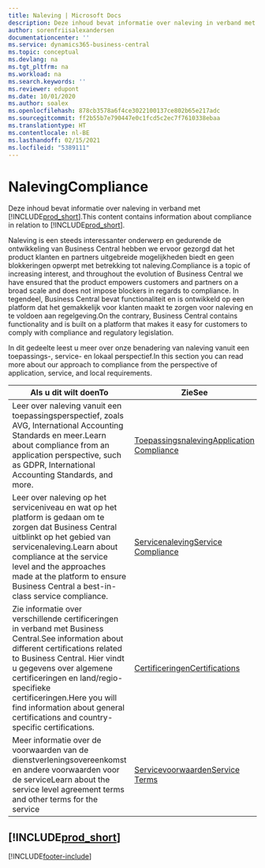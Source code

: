 ```yaml
---
title: Naleving | Microsoft Docs
description: Deze inhoud bevat informatie over naleving in verband met Business Central.
author: sorenfriisalexandersen
documentationcenter: ''
ms.service: dynamics365-business-central
ms.topic: conceptual
ms.devlang: na
ms.tgt_pltfrm: na
ms.workload: na
ms.search.keywords: ''
ms.reviewer: edupont
ms.date: 10/01/2020
ms.author: soalex
ms.openlocfilehash: 878cb3578a6f4ce3022100137ce802b65e217adc
ms.sourcegitcommit: ff2b55b7e790447e0c1fcd5c2ec7f7610338ebaa
ms.translationtype: HT
ms.contentlocale: nl-BE
ms.lasthandoff: 02/15/2021
ms.locfileid: "5389111"
---
```

# <a name="compliance"></a><span data-ttu-id="2264d-103">Naleving</span><span class="sxs-lookup"><span data-stu-id="2264d-103">Compliance</span></span>

<span data-ttu-id="2264d-104">Deze inhoud bevat informatie over naleving in verband met [!INCLUDE[prod_short](../includes/prod_short.md)].</span><span class="sxs-lookup"><span data-stu-id="2264d-104">This content contains information about compliance in relation to [!INCLUDE[prod_short](../includes/prod_short.md)].</span></span>  

<span data-ttu-id="2264d-105">Naleving is een steeds interessanter onderwerp en gedurende de ontwikkeling van Business Central hebben we ervoor gezorgd dat het product klanten en partners uitgebreide mogelijkheden biedt en geen blokkeringen opwerpt met betrekking tot naleving.</span><span class="sxs-lookup"><span data-stu-id="2264d-105">Compliance is a topic of increasing interest, and throughout the evolution of Business Central we have ensured that the product empowers customers and partners on a broad scale and does not impose blockers in regards to compliance.</span></span> <span data-ttu-id="2264d-106">In tegendeel, Business Central bevat functionaliteit en is ontwikkeld op een platform dat het gemakkelijk voor klanten maakt te zorgen voor naleving en te voldoen aan regelgeving.</span><span class="sxs-lookup"><span data-stu-id="2264d-106">On the contrary, Business Central contains functionality and is built on a platform that makes it easy for customers to comply with compliance and regulatory legislation.</span></span>

<span data-ttu-id="2264d-107">In dit gedeelte leest u meer over onze benadering van naleving vanuit een toepassings-, service- en lokaal perspectief.</span><span class="sxs-lookup"><span data-stu-id="2264d-107">In this section you can read more about our approach to compliance from the perspective of application, service, and local  requirements.</span></span>

|<span data-ttu-id="2264d-108">**Als u dit wilt doen**</span><span class="sxs-lookup"><span data-stu-id="2264d-108">**To**</span></span>|<span data-ttu-id="2264d-109">**Zie**</span><span class="sxs-lookup"><span data-stu-id="2264d-109">**See**</span></span>|  
|------------|-------------|  
|<span data-ttu-id="2264d-110">Leer over naleving vanuit een toepassingsperspectief, zoals AVG, International Accounting Standards en meer.</span><span class="sxs-lookup"><span data-stu-id="2264d-110">Learn about compliance from an application perspective, such as GDPR, International Accounting Standards, and more.</span></span>|[<span data-ttu-id="2264d-111">Toepassingsnaleving</span><span class="sxs-lookup"><span data-stu-id="2264d-111">Application Compliance</span></span>](compliance-application-compliance.md)|  
|<span data-ttu-id="2264d-112">Leer over naleving op het serviceniveau en wat op het platform is gedaan om te zorgen dat Business Central uitblinkt op het gebied van servicenaleving.</span><span class="sxs-lookup"><span data-stu-id="2264d-112">Learn about compliance at the service level and the approaches made at the platform to ensure Business Central a best-in-class service compliance.</span></span>|[<span data-ttu-id="2264d-113">Servicenaleving</span><span class="sxs-lookup"><span data-stu-id="2264d-113">Service Compliance</span></span>](compliance-service-compliance.md)|  
|<span data-ttu-id="2264d-114">Zie informatie over verschillende certificeringen in verband met Business Central.</span><span class="sxs-lookup"><span data-stu-id="2264d-114">See information about different certifications related to Business Central.</span></span> <span data-ttu-id="2264d-115">Hier vindt u gegevens over algemene certificeringen en land/regio-specifieke certificeringen.</span><span class="sxs-lookup"><span data-stu-id="2264d-115">Here you will find information about general certifications and country-specific certifications.</span></span>|[<span data-ttu-id="2264d-116">Certificeringen</span><span class="sxs-lookup"><span data-stu-id="2264d-116">Certifications</span></span>](compliance-certifications.md)|  
|<span data-ttu-id="2264d-117">Meer informatie over de voorwaarden van de dienstverleningsovereenkomst en andere voorwaarden voor de service</span><span class="sxs-lookup"><span data-stu-id="2264d-117">Learn about the service level agreement terms and other terms for the service</span></span>|[<span data-ttu-id="2264d-118">Servicevoorwaarden</span><span class="sxs-lookup"><span data-stu-id="2264d-118">Service Terms</span></span>](compliance-service-compliance.md#service-terms)|  

## [!INCLUDE[prod_short](../includes/free_trial_md.md)]  


[!INCLUDE[footer-include](../includes/footer-banner.md)]